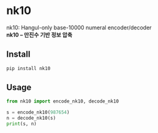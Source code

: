 # nk10

nk10: Hangul-only base-10000 numeral encoder/decoder  
**nk10 – 만진수 기반 정보 압축**

## Install

```bash
pip install nk10
```

## Usage

```python
from nk10 import encode_nk10, decode_nk10

s = encode_nk10(987654)
n = decode_nk10(s)
print(s, n)
```
